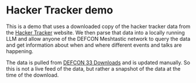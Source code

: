 # Hacker Tracker demo

This is a demo that uses a downloaded copy of the hacker tracker data from the [Hacker Tracker](https://hackertracker.net/) website.  We then parse that data into a locally running LLM and allow anyone of the DEFCON Meshtastic network to query the data and get information about when and where different events and talks are happening.

The data is pulled from [DEFCON 33 Downloads](https://defcon.outel.org/dcwp/dc33/downloads/) and is updated manually.  So this is not a live feed of the data, but rather a snapshot of the data at the time of the download.

